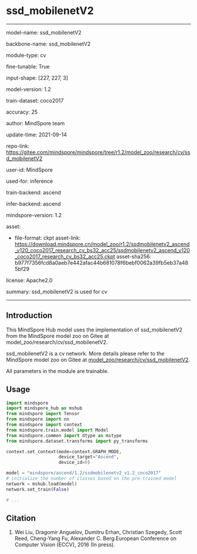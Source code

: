 # ssd_mobilenetV2

---

model-name: ssd_mobilenetV2

backbone-name: ssd_mobilenetV2

module-type: cv

fine-tunable: True

input-shape: [227, 227, 3]

model-version: 1.2

train-dataset: coco2017

accuracy: 25

author: MindSpore team

update-time: 2021-09-14

repo-link: <https://gitee.com/mindspore/mindspore/tree/r1.2/model_zoo/research/cv/ssd_mobilenetV2>

user-id: MindSpore

used-for: inference

train-backend: ascend

infer-backend: ascend

mindspore-version: 1.2

asset:

-
    file-format: ckpt
    asset-link: <https://download.mindspore.cn/model_zoo/r1.2/ssdmobilenetv2_ascend_v120_coco2017_research_cv_bs32_acc25/ssdmobilenetv2_ascend_v120_coco2017_research_cv_bs32_acc25.ckpt>
    asset-sha256: b977f7356fcd8a0aeb7e442afac44b681078f6bebf0062a39fb5eb37a485bf29

license: Apache2.0

summary: ssd_mobilenetV2 is used for cv

---

## Introduction

This MindSpore Hub model uses the implementation of ssd_mobilenetV2 from the MindSpore model zoo on Gitee at model_zoo/research/cv/ssd_mobilenetV2.

ssd_mobilenetV2 is a cv network. More details please refer to the MindSpore model zoo on Gitee at [model_zoo/research/cv/ssd_mobilenetV2](https://gitee.com/mindspore/mindspore/blob/r1.2/model_zoo/research/cv/ssd_mobilenetV2/README.md).

All parameters in the module are trainable.

## Usage

```python
import mindspore
import mindspore_hub as mshub
from mindspore import Tensor
from mindspore import nn
from mindspore import context
from mindspore.train.model import Model
from mindspore.common import dtype as mstype
from mindspore.dataset.transforms import py_transforms

context.set_context(mode=context.GRAPH_MODE,
                    device_target="Ascend",
                    device_id=0)

model = "mindspore/ascend/1.2/ssdmobilenetv2_v1.2_coco2017"
# initialize the number of classes based on the pre-trained model
network = mshub.load(model)
network.set_train(False)

# ...
```

## Citation

1. Wei Liu, Dragomir Anguelov, Dumitru Erhan, Christian Szegedy, Scott Reed, Cheng-Yang Fu, Alexander C. Berg.European Conference on Computer Vision (ECCV), 2016 (In press).
